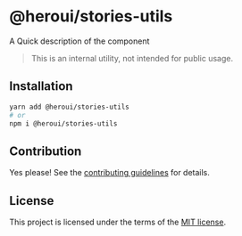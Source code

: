 # @heroui/stories-utils

A Quick description of the component

> This is an internal utility, not intended for public usage.

## Installation

```sh
yarn add @heroui/stories-utils
# or
npm i @heroui/stories-utils
```

## Contribution

Yes please! See the
[contributing guidelines](https://github.com/frontio-ai/heroui/blob/master/CONTRIBUTING.md)
for details.

## License

This project is licensed under the terms of the
[MIT license](https://github.com/frontio-ai/heroui/blob/master/LICENSE).
